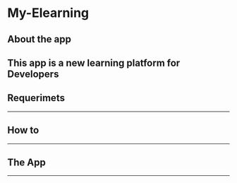 # My-Elearning


## About the app

This app is a new learning platform for Developers 
---

## Requerimets

---

## How to

---

## The App

---


